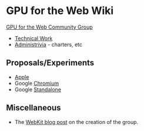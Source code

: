 # GPU for the Web Wiki

[GPU for the Web Community Group](https://www.w3.org/community/gpu/)

- [Technical Work](https://github.com/gpuweb/gpuweb)
- [Administrivia](https://github.com/gpuweb/admin) - charters, etc

## Proposals/Experiments

- [Apple](https://github.com/gpuweb/proposals/WebGPU-Apple)
- Google [Chromium](https://github.com/gpuweb/nxt-chromium)
- Google [Standalone](https://github.com/gpuweb/nxt-standalone)

## Miscellaneous

- The [WebKit blog post](https://webkit.org/blog/7380/next-generation-3d-graphics-on-the-web/) on the creation of the group.